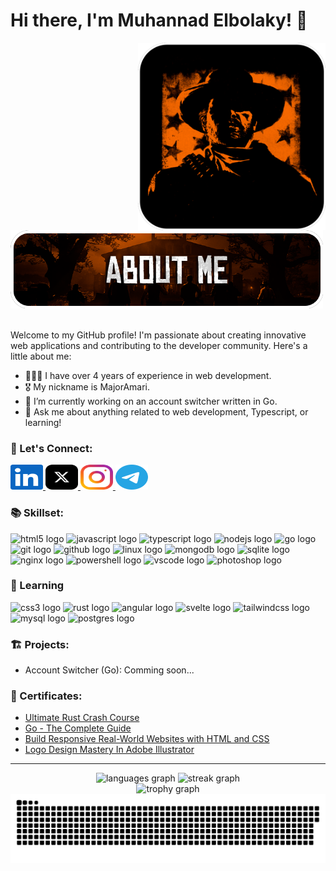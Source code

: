 # Hi there, I'm Muhannad Elbolaky! 👋

<div>
  <img src="https://raw.githubusercontent.com/Majoramari/Majoramari/master/assets/arthur.png" width="300" align="right" />
  <br/>
  <img src="https://raw.githubusercontent.com/Majoramari/Majoramari/master/assets/about_me.png" width="500" />
  <br/>
  <br/>
</div>

Welcome to my GitHub profile! I'm passionate about creating innovative web applications and contributing to the developer community. Here's a little about me:

- 👨🏽‍💻 I have over 4 years of experience in web development.
- 🎖️ My nickname is MajorAmari.
- 🔭 I’m currently working on an account switcher written in Go.
- 💬 Ask me about anything related to web development, Typescript, or learning!

### 🤝 Let's Connect:

<div>
  <a href="https://www.linkedin.com/in/majoramari/" target="_blank">
    <img src="https://raw.githubusercontent.com/Majoramari/Majoramari/master/assets/linkedin.svg" width="52" height="40" alt="linkedin logo"  />
  </a>
  <a href="https://twitter.com/majoramarii" target="_blank">
    <img src="https://raw.githubusercontent.com/Majoramari/Majoramari/master/assets/x.svg" width="52" height="40" alt="twitter logo"  />
  </a>
  <a href="https://instagram.com/major.amari/" target="_blank">
    <img src="https://raw.githubusercontent.com/Majoramari/Majoramari/master/assets/instagram.svg" width="52" height="40" alt="instagram logo"  />
  </a>
  <a href="https://t.me/majoramari" target="_blank">
    <img src="https://raw.githubusercontent.com/Majoramari/Majoramari/master/assets/telegram.svg" width="52" height="40" alt="telegram logo"  />
  </a>
</div>

### 📚 Skillset:

<div>
  <img src="https://skillicons.dev/icons?i=html" height="40" alt="html5 logo"  />
  <!-- <img src="https://skillicons.dev/icons?i=css" height="40" alt="css3 logo"  /> -->
  <img src="https://skillicons.dev/icons?i=js" height="40" alt="javascript logo"  />
  <img src="https://skillicons.dev/icons?i=ts" height="40" alt="typescript logo"  />
  <img src="https://skillicons.dev/icons?i=nodejs" height="40" alt="nodejs logo"  />
  <img src="https://skillicons.dev/icons?i=go" height="40" alt="go logo"  />
  <!-- <img src="https://skillicons.dev/icons?i=rust" height="40" alt="rust logo"  /> -->
  <!-- <img src="https://skillicons.dev/icons?i=tailwind" height="40" alt="tailwindcss logo"  /> -->
  <!-- <img src="https://skillicons.dev/icons?i=angular" height="40" alt="angular logo"  />
  <img src="https://skillicons.dev/icons?i=svelte" height="40" alt="svelte logo"  /> -->
  <img src="https://skillicons.dev/icons?i=git" height="40" alt="git logo"  />
  <img src="https://skillicons.dev/icons?i=github" height="40" alt="github logo"  />
  <img src="https://skillicons.dev/icons?i=linux" height="40" alt="linux logo"  />
  <img src="https://skillicons.dev/icons?i=mongodb" height="40" alt="mongodb logo"  />
  <img src="https://skillicons.dev/icons?i=sqlite" height="40" alt="sqlite logo"  />
  <img src="https://skillicons.dev/icons?i=nginx" height="40" alt="nginx logo"  />
  <img src="https://skillicons.dev/icons?i=powershell" height="40" alt="powershell logo"  />
  <img src="https://skillicons.dev/icons?i=vscode" height="40" alt="vscode logo"  />
  <img src="https://skillicons.dev/icons?i=ps" height="40" alt="photoshop logo"  />
</div>

### 📖 Learning

<div>
  <img src="https://skillicons.dev/icons?i=css" height="40" alt="css3 logo"  />
  <img src="https://skillicons.dev/icons?i=rust" height="40" alt="rust logo"  />
  <img src="https://skillicons.dev/icons?i=angular" height="40" alt="angular logo"  />
  <img src="https://skillicons.dev/icons?i=svelte" height="40" alt="svelte logo"  />
  <img src="https://skillicons.dev/icons?i=tailwind" height="40" alt="tailwindcss logo"  />
  <img src="https://skillicons.dev/icons?i=mysql" height="40" alt="mysql logo"  />
  <img src="https://skillicons.dev/icons?i=postgres" height="40" alt="postgres logo"  />
</div>

### 🏗️ Projects:

- Account Switcher (Go): Comming soon...

### 📜 Certificates:

- [Ultimate Rust Crash Course](https://www.udemy.com/certificate/UC-ab9c2538-96e8-46f1-b5ba-4881df11527c/)
- [Go - The Complete Guide](https://www.udemy.com/certificate/UC-34d1c049-b248-4d66-9f0b-4a19f066ebc5/)
- [Build Responsive Real-World Websites with HTML and CSS](https://www.udemy.com/certificate/UC-954e7f44-912a-4485-b407-499b1f5da90e/)
- [Logo Design Mastery In Adobe Illustrator](https://www.udemy.com/certificate/UC-0a3cb28e-621d-4d5d-a6b8-b4ff82d5ba78/)

---

<div align="center">
  <img src="https://github-readme-stats.vercel.app/api/top-langs?username=majoramari&locale=en&hide_title=false&layout=compact&card_width=320&langs_count=5&theme=dark&hide_border=false&order=2" height="150" alt="languages graph" />
  <img src="https://streak-stats.demolab.com?user=majoramari&locale=en&mode=daily&theme=dark&hide_border=false&border_radius=5&order=3" height="150" alt="streak graph" /> <br>
  <img src="https://github-profile-trophy.vercel.app?username=majoramari&theme=dark_lover&column=-1&row=1&margin-w=8&margin-h=8&no-bg=false&no-frame=false&order=4" height="150" alt="trophy graph"  />
</div>

<img src="https://raw.githubusercontent.com/Majoramari/Majoramari/output/snake.svg" alt="Snake animation" />
